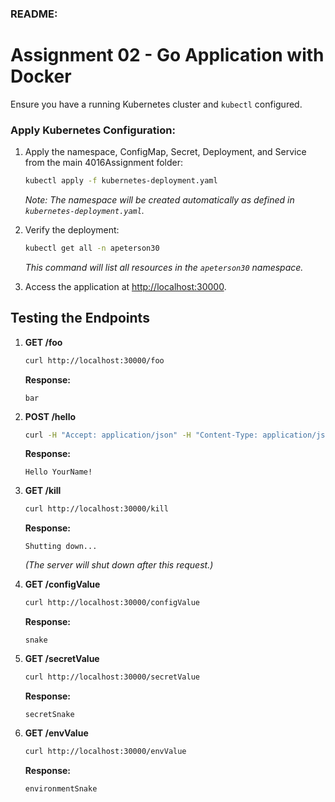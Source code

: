 ### README:

# Assignment 02 - Go Application with Docker

Ensure you have a running Kubernetes cluster and `kubectl` configured.

### Apply Kubernetes Configuration:

1. Apply the namespace, ConfigMap, Secret, Deployment, and Service from the main 4016Assignment folder:
    ```bash
    kubectl apply -f kubernetes-deployment.yaml
    ```

    *Note: The namespace will be created automatically as defined in `kubernetes-deployment.yaml`.*

2. Verify the deployment:
    ```bash
    kubectl get all -n apeterson30
    ```

    *This command will list all resources in the `apeterson30` namespace.*

3. Access the application at [http://localhost:30000](http://localhost:30000).

## Testing the Endpoints

1. **GET /foo**
    ```bash
    curl http://localhost:30000/foo
    ```
    **Response:**
    ```
    bar
    ```

2. **POST /hello**
    ```bash
    curl -H "Accept: application/json" -H "Content-Type: application/json" -X POST --data '{"name": "YourName"}' http://localhost:30000/hello
    ```
    **Response:**
    ```
    Hello YourName!
    ```

3. **GET /kill**
    ```bash
    curl http://localhost:30000/kill
    ```
    **Response:**
    ```
    Shutting down...
    ```
    *(The server will shut down after this request.)*

4. **GET /configValue**
    ```bash
    curl http://localhost:30000/configValue
    ```
    **Response:**
    ```
    snake
    ```

5. **GET /secretValue**
    ```bash
    curl http://localhost:30000/secretValue
    ```
    **Response:**
    ```
    secretSnake
    ```

6. **GET /envValue**
    ```bash
    curl http://localhost:30000/envValue
    ```
    **Response:**
    ```
    environmentSnake
    ```

